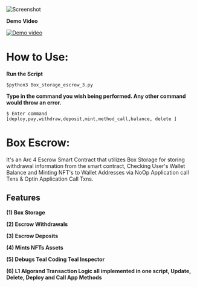 ![Screenshot](https://github.com/Sam2much96/algorand_python_Scripts/blob/main/contracts/escrow/Box_Escrow_Logo.png)

**Demo Video**

[![Demo video](https://img.youtube.com/vi/BPCMQdgbb3M/hqdefault.jpg)](https://youtu.be/BPCMQdgbb3M)

# How to Use:
 
 **Run the Script**
   ```
  $python3 Box_storage_escrow_3.py
  ```
  
  **Type in the command you wish being performed. Any other command would throw an error.**
  ```
  $ Enter command  [deploy,pay,withdraw,deposit,mint,method_call,balance, delete ]
  ```


# Box Escrow:
 
 It's an Arc 4 Escrow Smart Contract that utilizes Box Storage for storing withdrawal information from the smart contract, Checking User's Wallet Balance and Minting NFT's to Wallet Addresses via NoOp Application call Txns & Optin Application Call Txns.

##  Features

**(1) Box Storage** 


**(2) Escrow Withdrawals**


**(3) Escrow Deposits**


**(4) Mints NFTs Assets**

**(5) Debugs Teal Coding Teal Inspector**

**(6) L1 Algorand Transaction Logic all implemented in one script, Update, Delete, Deploy and Call App Methods**

